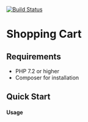 [![Build Status](https://travis-ci.org/mkakpabla/form-validation-php.svg?branch=master)](https://travis-ci.org/mkakpabla/form-validation-php)
# Shopping Cart


## Requirements

* PHP 7.2 or higher
* Composer for installation

## Quick Start


#### Usage





